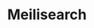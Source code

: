 ---
draft: false
title: Meilisearch
content:
  id: meilisearch
  name: Meilisearch
  logo: /images/applications/search/meilisearch/logo.png
  website: https://www.meilisearch.com/
  iframe_website: /website-iframe/applications/search/meilisearch
  dashboardImage: /images/applications/search/meilisearch/screenshot-1.jpg
  short_description: Meilisearch is a next-generation search API.
  description: "Meilisearch is an open-source, blazingly fast, hyper-relevant search engine. For developers, it's scalable, maintainable and customizable. It provides an extensive toolset for (optional) customization. It's easily installed, but very open to customization."
  features:
    - title: Search as you type
      description: Designed to answer in less than 50ms, Meilisearch allows users to respond to the search in real time, narrowing their search terms or stopping early if they’ve found what they’re looking for.
    - title: Typo-tolerant
      description: Meilisearch offers a typo-tolerant and natural query language search experience.
    - title: Search not limited by specific words
      description: In Meilisearch, rather than search being limited by specific words, words can be associated.
    - title: Languages support
      description: Meilisearch supports Latin-based languages, English, and kanji languages. Many more are coming soon.
  screenshots:
    - /images/applications/search/meilisearch/screenshot-1.jpg
    - /images/applications/search/meilisearch/screenshot-2.jpg
---